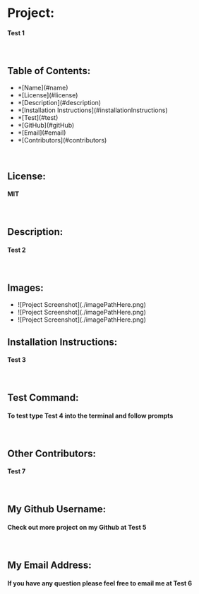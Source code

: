 <!DOCTYPE html>
  <html lang="en">
    <head>
      <meta charset="UTF-8" />
      <meta http-equiv="sssX-UA-Compatible" content="ie=edge" />
      <link
        rel="stylesheet"
        href="https://maxcdn.bootstrapcdn.com/bootstrap/4.0.0/css/bootstrap.min.css"
      />
    </head>
    <body>
      <div>
          <h1 class="display-4">Project:</h1>
          <h4> Test 1</h4>
      </div>
      </br>
      <div>
      <h2> Table of Contents: </h2> 
      <ul>
          <li>*[Name](#name) </li>
          <li>*[License](#license) </li>
          <li>*[Description](#description) </li>
          <li>*[Installation Instructions](#installationInstructions) </li>
          <li>*[Test](#test) </li>
          <li>*[GitHub](#gitHub) </li>
          <li>*[Email](#email) </li>
          <li>*[Contributors](#contributors) </li>
      </ul>
      </div>
  </br>
      <div>
          <h2>License: </h2>
          <h4>MIT </h4>
      </div>
      </br>   
      <div>
          <h2>Description: </h2>
          <h4>Test 2 </h4>
      </div>
      </br>   
      <div>
      <h2>Images: </h2> 
          <ul>
              <li>![Project Screenshot](./imagePathHere.png) </li>
              <li>![Project Screenshot](./imagePathHere.png) </li>
              <li>![Project Screenshot](./imagePathHere.png) </li>
          </ul>
      </div>
      <div>
          <h2>Installation Instructions: </h2>
          <h4>Test 3</h4>
      </div>
      </br> 
      <div>
          <h2>Test Command:</h2>
          <h4>To test type Test 4 into the terminal and follow prompts</h4>
      </div>
      </br>
      <div>
          <h2>Other Contributors:</h2>
          <h4>Test 7</h4>
      </div>
      </br> 
      <div>
          <h2>My Github Username:   </h2>
          <h4>Check out more project on my Github at Test 5</h4>
      </div>
      </br> 
      <div>
          <h2>My Email Address:  </h2>
          <h4>If you have any question please feel free to email me at Test 6</h4>
      </div>
    </body>
  </html>
  